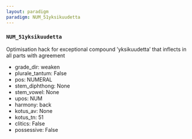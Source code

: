 ```yaml
---
layout: paradigm
paradigm: NUM_51yksikuudetta
---
```

### ` NUM_51yksikuudetta `

Optimisation hack for exceptional compound ’yksikuudetta’ that inflects in all parts with agreement
* grade_dir: weaken
* plurale_tantum: False
* pos: NUMERAL
* stem_diphthong: None
* stem_vowel: None
* upos: NUM
* harmony: back
* kotus_av: None
* kotus_tn: 51
* clitics: False
* possessive: False
